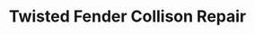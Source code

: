---
title: "Twisted Fender Collison Repair"
url: /goffstown/twisted-fender-collison-repair/
shop: Autowerkstatt
---